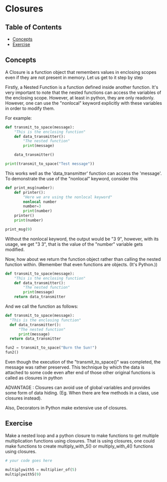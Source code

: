 # Closures

## Table of Contents

<!-- START doctoc generated TOC please keep comment here to allow auto update -->
<!-- DON'T EDIT THIS SECTION, INSTEAD RE-RUN doctoc TO UPDATE -->

- [Concepts](#concepts)
- [Exercise](#exercise)

<!-- END doctoc generated TOC please keep comment here to allow auto update -->

## Concepts

A Closure is a function object that remembers values in enclosing scopes
even if they are not present in memory.
Let us get to it step by step

Firstly, a Nested Function is a function defined inside another function.
It's very important to note that the nested functions can access the variables of the enclosing scope.
However, at least in python, they are only readonly.
However, one can use the "nonlocal" keyword explicitly with these variables in order to modify them.

For example:

```python
def transmit_to_space(message):
    "This is the enclosing function"
    def data_transmitter():
        "The nested function"
        print(message)

    data_transmitter()

print(transmit_to_space("Test message"))
```

This works well as the 'data_transmitter' function can access the 'message'.
To demonstrate the use of the "nonlocal" keyword, consider this

```python
def print_msg(number):
    def printer():
        "Here we are using the nonlocal keyword"
        nonlocal number
        number=3
        print(number)
    printer()
    print(number)

print_msg(9)
```

Without the nonlocal keyword, the output would be "3 9",
however, with its usage, we get "3 3", that is the value of the "number" variable gets modified.

Now, how about we return the function object rather than calling the nested function within.
(Remember that even functions are objects. (It's Python.))

```python
def transmit_to_space(message):
    "This is the enclosing function"
    def data_transmitter():
        "The nested function"
        print(message)
    return data_transmitter
```

And we call the function as follows:

```python
def transmit_to_space(message):
  "This is the enclosing function"
  def data_transmitter():
      "The nested function"
      print(message)
  return data_transmitter

fun2 = transmit_to_space("Burn the Sun!")
fun2()
```

Even though the execution of the "transmit_to_space()" was completed,
the message was rather preserved.
This technique by which the data is attached to some code
even after end of those other original functions is called as closures in python

ADVANTAGE : Closures can avoid use of global variables and provides some form of data hiding.
(Eg. When there are few methods in a class, use closures instead).

Also, Decorators in Python make extensive use of closures.

## Exercise

Make a nested loop and a python closure to make functions
to get multiple multiplication functions using closures.
That is using closures,
one could make functions to create multiply_with_5() or multiply_with_4() functions using closures.

```python
# your code goes here

multiplywith5 = multiplier_of(5)
multiplywith5(9)
```
